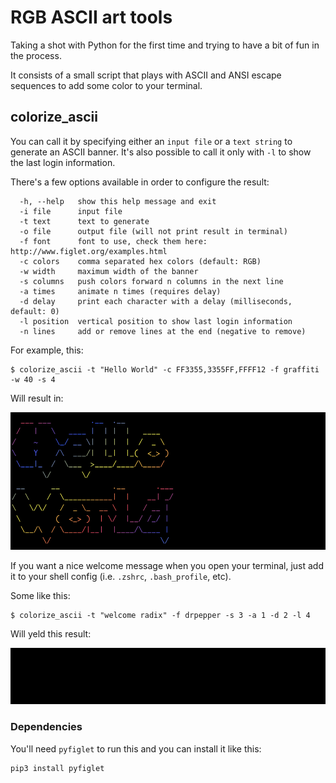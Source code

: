 # RGB ASCII art tools

Taking a shot with Python for the first time and trying to have a bit of fun in the process.

It consists of a small script that plays with ASCII and ANSI escape sequences to add some color to your terminal.

## colorize_ascii

You can call it by specifying either an `input file` or a `text string` to generate an ASCII banner. It's also possible to call it only with `-l` to show the last login information.

There's a few options available in order to configure the result:
```
  -h, --help   show this help message and exit
  -i file      input file
  -t text      text to generate
  -o file      output file (will not print result in terminal)
  -f font      font to use, check them here: http://www.figlet.org/examples.html
  -c colors    comma separated hex colors (default: RGB)
  -w width     maximum width of the banner
  -s columns   push colors forward n columns in the next line
  -a times     animate n times (requires delay)
  -d delay     print each character with a delay (milliseconds, default: 0)
  -l position  vertical position to show last login information
  -n lines     add or remove lines at the end (negative to remove)
```

For example, this:

```
$ colorize_ascii -t "Hello World" -c FF3355,3355FF,FFFF12 -f graffiti -w 40 -s 4
```

Will result in:

<img src="docs/example1.png" width="575" height="220">


If you want a nice welcome message when you open your terminal, just add it to your shell config (i.e. `.zshrc`, `.bash_profile`, etc).

Some like this:

```
$ colorize_ascii -t "welcome radix" -f drpepper -s 3 -a 1 -d 2 -l 4
```

Will yeld this result:

![Alt Text](docs/example2.gif)


### Dependencies

You'll need `pyfiglet` to run this and you can install it like this:

```
pip3 install pyfiglet
```
